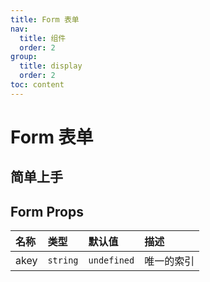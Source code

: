 ```yaml
---
title: Form 表单
nav:
  title: 组件
  order: 2
group:
  title: display
  order: 2
toc: content
---
```


# Form 表单

## 简单上手

<code src="./demo/base"></code>

## Form Props

| 名称 | 类型     | 默认值      | 描述       |
| :--- | :------- | :---------- | :--------- |
| akey | `string` | `undefined` | 唯一的索引 |
